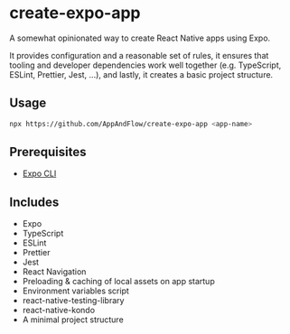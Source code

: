 # create-expo-app

A somewhat opinionated way to create React Native apps using Expo.

It provides configuration and a reasonable set of rules, it ensures that tooling and developer dependencies work well together (e.g. TypeScript, ESLint, Prettier, Jest, ...), and lastly, it creates a basic project structure.

## Usage

```sh
npx https://github.com/AppAndFlow/create-expo-app <app-name>
```

## Prerequisites

- [Expo CLI](https://www.npmjs.com/package/expo-cli)

## Includes

- Expo
- TypeScript
- ESLint
- Prettier
- Jest
- React Navigation
- Preloading & caching of local assets on app startup
- Environment variables script
- react-native-testing-library
- react-native-kondo
- A minimal project structure
